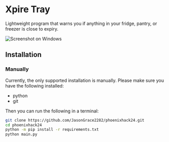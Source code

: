 # Xpire Tray
Lightweight program that warns you if anything in your fridge, pantry, or freezer is close to expiry.

![Screenshot on Windows](https://github.com/JasonGrace2282/phoenixhack24/assets/110117391/42bf9cff-f39a-417f-929a-ac6d29b9c3d3)



## Installation
### Manually
Currently, the only supported installation is manually.
Please make sure you have the following installed:

* python
* git

Then you can run the following in a terminal:
```bash
git clone https://github.com/JasonGrace2282/phoenixhack24.git
cd phoenixhack24
python -m pip install -r requirements.txt
python main.py
```
